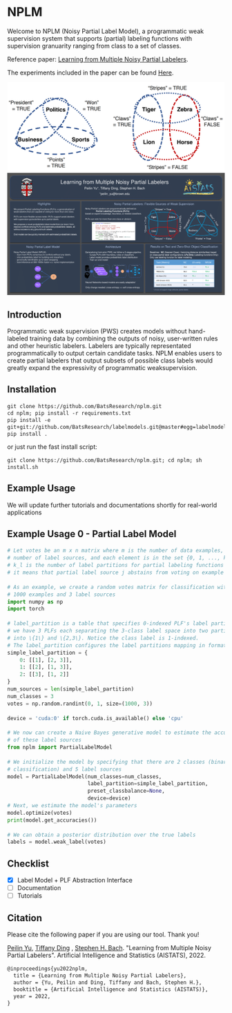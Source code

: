 # NPLM

Welcome to NPLM (Noisy Partial Label Model), a programmatic weak supervision system that supports (partial) labeling
functions with supervision granuarity ranging from class to a set of classes.

Reference paper: [Learning from Multiple Noisy Partial Labelers](https://arxiv.org/pdf/2106.04530.pdf).

The experiments included in the paper can be found [Here](https://github.com/BatsResearch/yu-aistats22-code).

![alt text](assets/example.png)
![alt text](assets/poster_nplm.png)

## Introduction

Programmatic weak supervision (PWS) creates models without hand-labeled training data by combining the outputs of noisy,
user-written rules and other heuristic labelers. Labelers are typically representated programmatically to output certain
candidate tasks. NPLM enables users to create partial labelers that output subsets of possible class labels would
greatly expand the expressivity of programmatic weaksupervision.

## Installation

```
git clone https://github.com/BatsResearch/nplm.git
cd nplm; pip install -r requirements.txt
pip install -e git+git://github.com/BatsResearch/labelmodels.git@master#egg=labelmodels
pip install .
```
or just run the fast install script:
```
git clone https://github.com/BatsResearch/nplm.git; cd nplm; sh install.sh
```

## Example Usage

We will update further tutorials and documentations shortly for real-world applications

## Example Usage 0 - Partial Label Model

```python
# Let votes be an m x n matrix where m is the number of data examples, n is the
# number of label sources, and each element is in the set {0, 1, ..., k_l}, where
# k_l is the number of label partitions for partial labeling functions PLF_{l}. If votes_{ij} is 0, 
# it means that partial label source j abstains from voting on example i.

# As an example, we create a random votes matrix for classification with
# 1000 examples and 3 label sources
import numpy as np
import torch

# label_partition is a table that specifies 0-indexed PLF's label partition configurations, for this brief example,
# we have 3 PLFs each separating the 3-class label space into two partitions. For 0-th PLF, it partitions the label space
# into \{1\} and \{2,3\}. Notice the class label is 1-indexed.
# The label_partition configures the label partitions mapping in format as {PLF's index: [partition_1, partition_2, ..., partition_{k_l}]}
simple_label_partition = {
    0: [[1], [2, 3]],
    1: [[2], [1, 3]],
    2: [[3], [1, 2]]
}
num_sources = len(simple_label_partition)
num_classes = 3
votes = np.random.randint(0, 1, size=(1000, 3))

device = 'cuda:0' if torch.cuda.is_available() else 'cpu'

# We now can create a Naive Bayes generative model to estimate the accuracies
# of these label sources
from nplm import PartialLabelModel

# We initialize the model by specifying that there are 2 classes (binary
# classification) and 5 label sources
model = PartialLabelModel(num_classes=num_classes,
                          label_partition=simple_label_partition,
                          preset_classbalance=None,
                          device=device)
# Next, we estimate the model's parameters
model.optimize(votes)
print(model.get_accuracies())

# We can obtain a posterior distribution over the true labels
labels = model.weak_label(votes)
```

## Checklist

- [x] Label Model + PLF Abstraction Interface
- [ ] Documentation
- [ ] Tutorials

<!-- ## Contact

Please feel free to reach out to the author at <first_name>_<last_name>@brown.edu regarding any questions! -->

## Citation

Please cite the following paper if you are using our tool. Thank you!

[Peilin Yu](https://www.yupeilin.com), [Tiffany Ding](https://tiffanyding.github.io/)
, [Stephen H. Bach](http://cs.brown.edu/people/sbach/). "Learning from Multiple Noisy Partial Labelers". Artificial
Intelligence and Statistics (AISTATS), 2022.

```
@inproceedings{yu2022nplm,
  title = {Learning from Multiple Noisy Partial Labelers}, 
  author = {Yu, Peilin and Ding, Tiffany and Bach, Stephen H.}, 
  booktitle = {Artificial Intelligence and Statistics (AISTATS)}, 
  year = 2022, 
}
```

